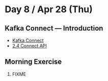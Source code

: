 # Day 8 / Apr 28 (Thu)

## Kafka Connect &mdash; Introduction

* [Kafka Connect](https://kafka.apache.org/documentation.html#connect)
* [2.4 Connect API](https://kafka.apache.org/documentation/#connectapi)

## Morning Exercise

1. FIXME
